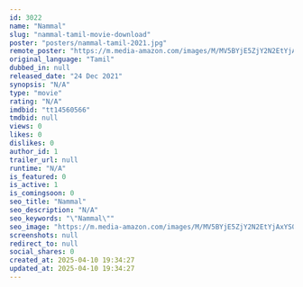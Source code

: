 ```yaml
---
id: 3022
name: "Nammal"
slug: "nammal-tamil-movie-download"
poster: "posters/nammal-tamil-2021.jpg"
remote_poster: "https://m.media-amazon.com/images/M/MV5BYjE5ZjY2N2EtYjAxYS00MzNkLTgxNzktODY2NWEzNWVkZmM1XkEyXkFqcGdeQXVyMTIwNDQ5NTI@._V1_SX300.jpg"
original_language: "Tamil"
dubbed_in: null
released_date: "24 Dec 2021"
synopsis: "N/A"
type: "movie"
rating: "N/A"
imdbid: "tt14560566"
tmdbid: null
views: 0
likes: 0
dislikes: 0
author_id: 1
trailer_url: null
runtime: "N/A"
is_featured: 0
is_active: 1
is_comingsoon: 0
seo_title: "Nammal"
seo_description: "N/A"
seo_keywords: "\"Nammal\""
seo_image: "https://m.media-amazon.com/images/M/MV5BYjE5ZjY2N2EtYjAxYS00MzNkLTgxNzktODY2NWEzNWVkZmM1XkEyXkFqcGdeQXVyMTIwNDQ5NTI@._V1_SX300.jpg"
screenshots: null
redirect_to: null
social_shares: 0
created_at: 2025-04-10 19:34:27
updated_at: 2025-04-10 19:34:27
---
```



